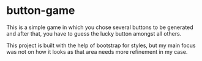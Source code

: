 # button-game
This is a simple game in which you chose several buttons to be generated and after that, you have to guess the lucky button amongst all others.

This project is built with the help of bootstrap for styles, but my main focus was not on how it looks as that area needs more refinement in my case.
